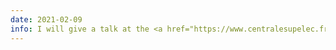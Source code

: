 ```yaml
---
date: 2021-02-09
info: I will give a talk at the <a href="https://www.centralesupelec.fr/en/digital-vision-center-cvn" target="_blank">Center for Visual Computing - Inria Saclay</a>
---
```


